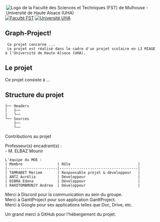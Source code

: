 <img align="right" src="https://www.fst.uha.fr/wp-content/uploads/2018/06/cropped-logo-site-V3.png" title="Logo de la Faculté des Sciences et Techniques (FST) de Mulhouse - Université de Haute Alsace (UHA)">
                              

[![Faculté FST](https://img.shields.io/badge/Faculté-FST-blue?style=for-the-badge)](https://www.fst.uha.fr)
[![Université UHA](https://img.shields.io/badge/Université-UHA-darkblue?style=for-the-badge)](https://www.uha.fr)

## Graph-Project!       

     Ce projet concerne ...
     Le projet est réalisé dans le cadre d'un projet scolaire en L3 MIAGE à l'Université de Haute Alsace (UHA).
    
## Le projet
 
 Ce projet consiste à ...
 
## Structure du projet

```
├── Headers
|   ├──
|   └──
└── Sources
    ├──
    └──
```
Contributions au projet

Professeur(s) encadrant(s) :\
\- M. ELBAZ Mounir
```
L'équipe du MOE :
| Membre                | Rôle                               |
|-----------------------|------------------------------------|
| TAMRABET Meriem       | Responsable projet & développeur   |
| ANTZ Aurélia          | Développeur                        |
| DIBRA Edona           | Développeur                        |
| RAKOTOMAMONJY Andrea  | Développeur                        |
```
Merci à Discord pour la communication au sein du groupe.<br>
Merci à GanttProject pour son application GanttProject.<br>
Merci à Google pour ses applications telles que Doc, Drive, etc.<br>


Un grand merci à GitHub pour l'hébergement du projet.

